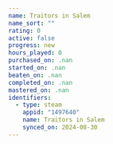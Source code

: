 ```yaml
---
name: Traitors in Salem
name_sort: ""
rating: 0
active: false
progress: new
hours_played: 0
purchased_on: .nan
started_on: .nan
beaten_on: .nan
completed_on: .nan
mastered_on: .nan
identifiers:
  - type: steam
    appid: "1497640"
    name: Traitors in Salem
    synced_on: 2024-08-30
---
```

